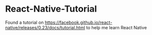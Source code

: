 # React-Native-Tutorial

Found a tutorial on https://facebook.github.io/react-native/releases/0.23/docs/tutorial.html to help me learn React Native
